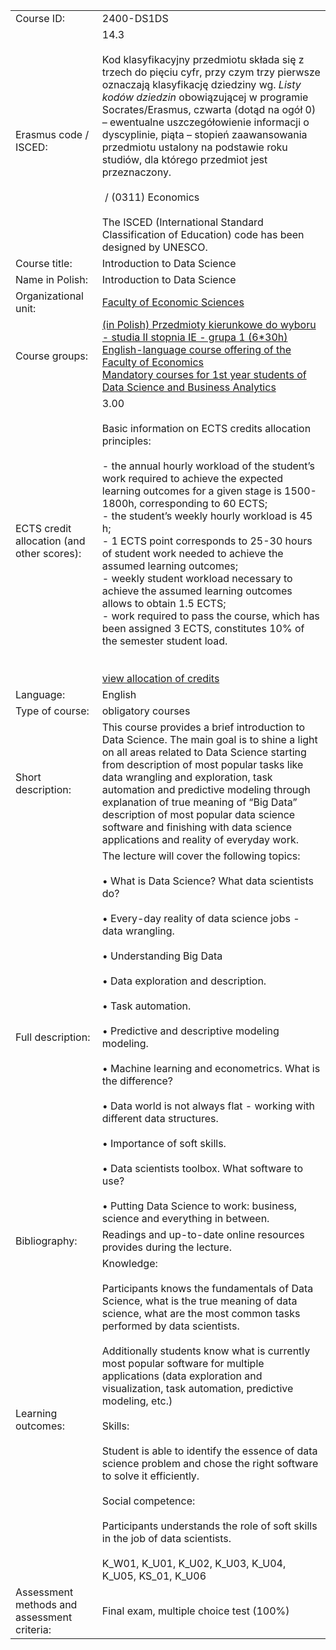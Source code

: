 |                                             |                                                                                                                                                                                                                                                                                                                                                                                                                                                                                                                                                                                                                                                                                                                                                                                                            |
| ------------------------------------------- | ---------------------------------------------------------------------------------------------------------------------------------------------------------------------------------------------------------------------------------------------------------------------------------------------------------------------------------------------------------------------------------------------------------------------------------------------------------------------------------------------------------------------------------------------------------------------------------------------------------------------------------------------------------------------------------------------------------------------------------------------------------------------------------------------------------- |
| Course ID:                                  | 2400-DS1DS                                                                                                                                                                                                                                                                                                                                                                                                                                                                                                                                                                                                                                                                                                                                                                                                 |
| Erasmus code / ISCED:                       | 14.3 <br><br>Kod klasyfikacyjny przedmiotu składa się z trzech do pięciu cyfr, przy czym trzy pierwsze oznaczają klasyfikację dziedziny wg. _Listy kodów dziedzin_ obowiązującej w programie Socrates/Erasmus, czwarta (dotąd na ogół 0) – ewentualne uszczegółowienie informacji o dyscyplinie, piąta – stopień zaawansowania przedmiotu ustalony na podstawie roku studiów, dla którego przedmiot jest przeznaczony.<br><br> / (0311) Economics <br><br>The ISCED (International Standard Classification of Education) code has been designed by UNESCO.                                                                                                                                                                                                                                                 |
| Course title:                               | Introduction to Data Science                                                                                                                                                                                                                                                                                                                                                                                                                                                                                                                                                                                                                                                                                                                                                                               |
| Name in Polish:                             | Introduction to Data Science                                                                                                                                                                                                                                                                                                                                                                                                                                                                                                                                                                                                                                                                                                                                                                               |
| Organizational unit:                        | [Faculty of Economic Sciences](https://usosweb.uw.edu.pl/kontroler.php?_action=katalog2/jednostki/pokazJednostke&kod=24000000)                                                                                                                                                                                                                                                                                                                                                                                                                                                                                                                                                                                                                                                                             |
| Course groups:                              | [(in Polish) Przedmioty kierunkowe do wyboru - studia II stopnia IE - grupa 1 (6*30h)](https://usosweb.uw.edu.pl/kontroler.php?_action=katalog2/przedmioty/szukajPrzedmiotu&method=faculty_groups&jed_org_kod=24000000&grupaKod=2400-PL2-WKIE1)  <br>[English-language course offering of the Faculty of Economics](https://usosweb.uw.edu.pl/kontroler.php?_action=katalog2/przedmioty/szukajPrzedmiotu&method=faculty_groups&jed_org_kod=24000000&grupaKod=2400-EN-OFFER)  <br>[Mandatory courses for 1st year students of Data Science and Business Analytics](https://usosweb.uw.edu.pl/kontroler.php?_action=katalog2/przedmioty/szukajPrzedmiotu&method=faculty_groups&jed_org_kod=24000000&grupaKod=2400-EN2-DSU1)                                                                                  |
| ECTS credit allocation (and other scores):  | 3.00 <br><br>Basic information on ECTS credits allocation principles:<br><br>- the annual hourly workload of the student’s work required to achieve the expected learning outcomes for a given stage is 1500-1800h, corresponding to 60 ECTS;<br>- the student’s weekly hourly workload is 45 h;<br>- 1 ECTS point corresponds to 25-30 hours of student work needed to achieve the assumed learning outcomes;<br>- weekly student workload necessary to achieve the assumed learning outcomes allows to obtain 1.5 ECTS;<br>- work required to pass the course, which has been assigned 3 ECTS, constitutes 10% of the semester student load.<br><br>  <br>[view allocation of credits](https://usosweb.uw.edu.pl/kontroler.php?_action=katalog2/przedmioty/regulyPunktacjiPrzedmiotu&prz_kod=2400-DS1DS) |
| Language:                                   | English                                                                                                                                                                                                                                                                                                                                                                                                                                                                                                                                                                                                                                                                                                                                                                                                    |
| Type of course:                             | obligatory courses                                                                                                                                                                                                                                                                                                                                                                                                                                                                                                                                                                                                                                                                                                                                                                                         |
| Short description:                          | This course provides a brief introduction to Data Science. The main goal is to shine a light on all areas related to Data Science starting from description of most popular tasks like data wrangling and exploration, task automation and predictive modeling through explanation of true meaning of “Big Data” description of most popular data science software and finishing with data science applications and reality of everyday work.                                                                                                                                                                                                                                                                                                                                                              |
| Full description:                           | The lecture will cover the following topics:<br><br>• What is Data Science? What data scientists do?<br><br>• Every-day reality of data science jobs - data wrangling.<br><br>• Understanding Big Data<br><br>• Data exploration and description.<br><br>• Task automation.<br><br>• Predictive and descriptive modeling modeling.<br><br>• Machine learning and econometrics. What is the difference?<br><br>• Data world is not always flat - working with different data structures.<br><br>• Importance of soft skills.<br><br>• Data scientists toolbox. What software to use?<br><br>• Putting Data Science to work: business, science and everything in between.                                                                                                                                    |
| Bibliography:                               | Readings and up-to-date online resources provides during the lecture.                                                                                                                                                                                                                                                                                                                                                                                                                                                                                                                                                                                                                                                                                                                                      |
| Learning outcomes:                          | Knowledge:<br><br>Participants knows the fundamentals of Data Science, what is the true meaning of data science, what are the most common tasks performed by data scientists.<br><br>Additionally students know what is currently most popular software for multiple applications (data exploration and visualization, task automation, predictive modeling, etc.)<br><br>Skills:<br><br>Student is able to identify the essence of data science problem and chose the right software to solve it efficiently.<br><br>Social competence:<br><br>Participants understands the role of soft skills in the job of data scientists.<br><br>K_W01, K_U01, K_U02, K_U03, K_U04, K_U05, KS_01, K_U06                                                                                                              |
| Assessment methods and assessment criteria: | Final exam, multiple choice test (100%)                                                                                                                                                                                                                                                                                                                                                                                                                                                                                                                                                                                                                                                                                                                                                                    |